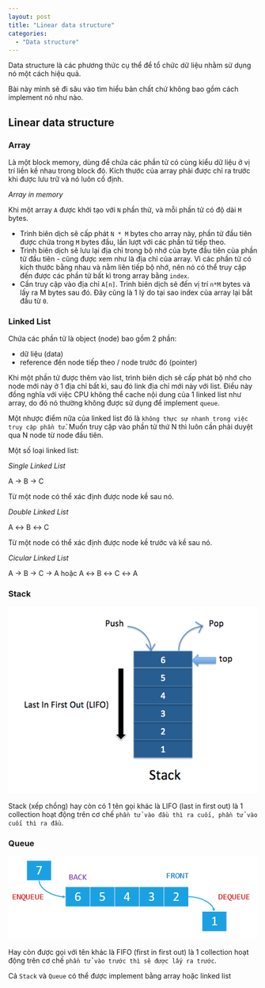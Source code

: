 ```yaml
---
layout: post
title: "Linear data structure"
categories:
  - "Data structure"
---
```


Data structure là các phương thức cụ thể để tổ chức dữ liệu nhằm sử dụng nó một cách hiệu quả.

Bài này mình sẽ đi sâu vào tìm hiểu bản chất chứ không bao gồm cách implement nó như nào.

## Linear data structure

### Array

Là một block memory, dùng để chứa các phần tử có cùng kiểu dữ liệu ở vị trí liền kề nhau trong block đó. Kích thước của array phải được chỉ ra trước khi được lưu trữ và nó luôn cố định.

_Array in memory_

Khi một array `A` được khởi tạo với `N` phần thử, và mỗi phần tử có độ dài `M` bytes.

- Trình biên dịch sẽ cấp phát `N * M` bytes cho array này, phần tử đầu tiên được chứa trong `M` bytes đầu, lần lượt với các phần tử tiếp theo.
- Trình biên dịch sẽ lưu lại địa chỉ trong bộ nhớ của byte đầu tiên của phần tử đầu tiên - cũng được xem như là địa chỉ của array. Vì các phần tử có kích thước bằng nhau và nằm liên tiếp bộ nhớ, nên nó có thể truy cập đến được các phần tử bất kì trong array bằng `index`.
- Cần truy cập vào địa chỉ `A[n]`. Trình biên dịch sẽ đến vị trí `n*M` bytes và lấy ra M bytes sau đó. Đây cũng là 1 lý do tại sao index của array lại bắt đầu từ `0`.

### Linked List

Chứa các phần tử là object (node) bao gồm 2 phần:

- dữ liệu (data)
- reference đến node tiếp theo / node  trước đó (pointer)

Khi một phần tử được thêm vào list, trình biên dịch sẽ cấp phát bộ nhớ cho node mới này ở 1 địa chỉ bất kì, sau đó link địa chỉ mới này với list. Điều này đồng nghĩa với việc CPU không thể cache nội dung của 1 linked list như array, do đó nó thường không được sử dụng để implement `queue`.

Một nhược điểm nữa của linked list đó là `không thực sự nhanh trong việc truy cập phần tử`. Muốn truy cập vào phần tử thứ N thì luôn cần phải duyệt qua N node từ node đầu tiên.

Một số loại linked list:

_Single Linked List_

A → B → C

Từ một node có thể xác định được node kề sau nó.

_Double Linked List_

A ↔ B ↔ C

Từ một node có thể xác định được node kề trước và kề sau nó.

_Cicular Linked List_

A → B → C → A hoặc A ↔ B ↔ C ↔ A

### Stack

![](/images/stack.png)

Stack (xếp chồng) hay còn có 1 tên gọi khác là LIFO (last in first out) là 1 collection hoạt động trên cơ chế `phần tử vào đầu thì ra cuối, phần tử vào cuối thì ra đầu`.

### Queue

![](/images/queue.png)

Hay còn được gọi với tên khác là FIFO (first in first out) là 1 collection hoạt động trên cơ chế `phần tử vào trước thì sẽ được lấy ra trước`.


Cả `Stack` và `Queue` có thể được implement bằng array hoặc linked list

